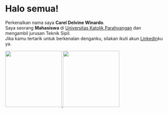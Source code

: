 # Halo semua! 

Perkenalkan nama saya **Carel Delvine Winardo**.\
Saya seorang **Mahasiswa** di [Universitas Katolik Parahyangan](https://www.unpar.ac.id/) dan mengambil jurusan Teknik Sipil.  
Jika kamu tertarik untuk berkenalan denganku, silakan ikuti akun [Linkedin](https://www.linkedin.com/in/careldelvine/)ku ya.

<p align="left">
<a href="https://github.com/careldelvine">
  <img height="180em" src="https://github-readme-stats-eight-theta.vercel.app/api?username=gilangadhan&show_icons=true&theme=algolia&include_all_commits=true&count_private=true"/>
  <img height="180em" src="https://github-readme-stats-eight-theta.vercel.app/api/top-langs/?username=gilangadhan&layout=compact&langs_count=8&theme=algolia"/>
</a>
</p>
